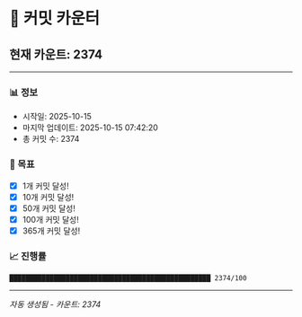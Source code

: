 # 🔢 커밋 카운터

## 현재 카운트: 2374

---

### 📊 정보
- 시작일: 2025-10-15
- 마지막 업데이트: 2025-10-15 07:42:20
- 총 커밋 수: 2374

### 🎯 목표
- [x] 1개 커밋 달성!
- [x] 10개 커밋 달성!
- [x] 50개 커밋 달성!
- [x] 100개 커밋 달성!
- [x] 365개 커밋 달성!

### 📈 진행률
```
██████████████████████████████████████████████████ 2374/100
```

---
*자동 생성됨 - 카운트: 2374*
